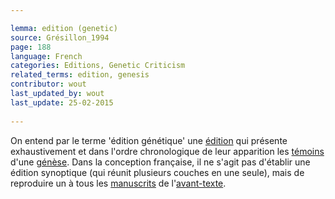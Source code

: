 ```yaml
---

lemma: edition (genetic)
source: Grésillon_1994
page: 188 
language: French
categories: Editions, Genetic Criticism
related_terms: edition, genesis
contributor: wout
last_updated_by: wout
last_update: 25-02-2015
        
---
```


On entend par le terme 'édition génétique' une [édition](editonScholarly.html) qui présente exhaustivement et dans l'ordre chronologique de leur apparition les [témoins](witness.html) d'une [génèse](genesis.html). Dans la conception française, il ne s'agit pas d'établir une édition synoptique (qui réunit plusieurs couches en une seule), mais de reproduire un à tous les [manuscrits](manuscript.html) de l'[avant-texte](avantTexte).

